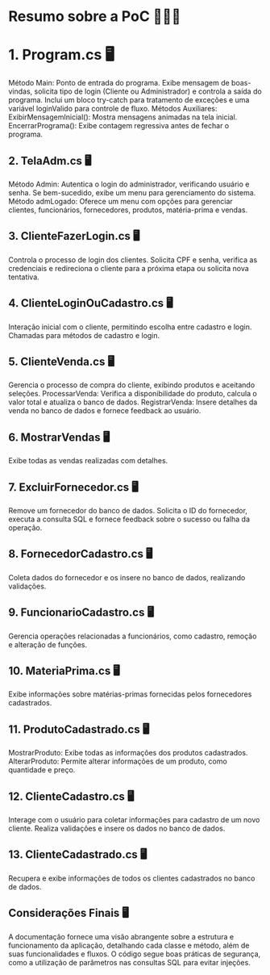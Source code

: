 # Resumo sobre a PoC 📖📖📖

# 1. Program.cs 🖥️
Método Main: Ponto de entrada do programa. Exibe mensagem de boas-vindas, solicita tipo de login (Cliente ou Administrador) e controla a saída do programa. Inclui um bloco try-catch para tratamento de exceções e uma variável loginValido para controle de fluxo.
Métodos Auxiliares:
ExibirMensagemInicial(): Mostra mensagens animadas na tela inicial.
EncerrarPrograma(): Exibe contagem regressiva antes de fechar o programa.

## 2. TelaAdm.cs 🖥️
Método Admin: Autentica o login do administrador, verificando usuário e senha. Se bem-sucedido, exibe um menu para gerenciamento do sistema.
Método admLogado: Oferece um menu com opções para gerenciar clientes, funcionários, fornecedores, produtos, matéria-prima e vendas.

## 3. ClienteFazerLogin.cs 🖥️
Controla o processo de login dos clientes. Solicita CPF e senha, verifica as credenciais e redireciona o cliente para a próxima etapa ou solicita nova tentativa.

## 4. ClienteLoginOuCadastro.cs 🖥️
Interação inicial com o cliente, permitindo escolha entre cadastro e login. Chamadas para métodos de cadastro e login.

## 5. ClienteVenda.cs 🖥️
Gerencia o processo de compra do cliente, exibindo produtos e aceitando seleções.
ProcessarVenda: Verifica a disponibilidade do produto, calcula o valor total e atualiza o banco de dados.
RegistrarVenda: Insere detalhes da venda no banco de dados e fornece feedback ao usuário.

## 6. MostrarVendas 🖥️
Exibe todas as vendas realizadas com detalhes.

## 7. ExcluirFornecedor.cs 🖥️
Remove um fornecedor do banco de dados. Solicita o ID do fornecedor, executa a consulta SQL e fornece feedback sobre o sucesso ou falha da operação.

## 8. FornecedorCadastro.cs 🖥️
Coleta dados do fornecedor e os insere no banco de dados, realizando validações.

## 9. FuncionarioCadastro.cs 🖥️
Gerencia operações relacionadas a funcionários, como cadastro, remoção e alteração de funções.

## 10. MateriaPrima.cs 🖥️
Exibe informações sobre matérias-primas fornecidas pelos fornecedores cadastrados.

## 11. ProdutoCadastrado.cs 🖥️
MostrarProduto: Exibe todas as informações dos produtos cadastrados.
AlterarProduto: Permite alterar informações de um produto, como quantidade e preço.

## 12. ClienteCadastro.cs 🖥️
Interage com o usuário para coletar informações para cadastro de um novo cliente. Realiza validações e insere os dados no banco de dados.

## 13. ClienteCadastrado.cs 🖥️
Recupera e exibe informações de todos os clientes cadastrados no banco de dados.

## Considerações Finais 🖥️
A documentação fornece uma visão abrangente sobre a estrutura e funcionamento da aplicação, detalhando cada classe e método, além de suas funcionalidades e fluxos. O código segue boas práticas de segurança, como a utilização de parâmetros nas consultas SQL para evitar injeções.
